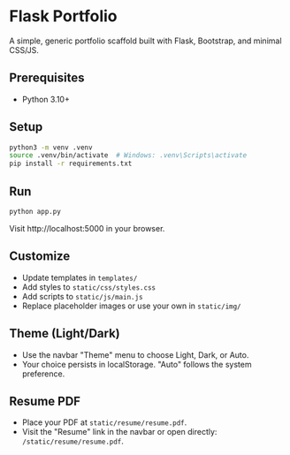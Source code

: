 # Flask Portfolio

A simple, generic portfolio scaffold built with Flask, Bootstrap, and minimal CSS/JS.

## Prerequisites
- Python 3.10+

## Setup
```bash
python3 -m venv .venv
source .venv/bin/activate  # Windows: .venv\Scripts\activate
pip install -r requirements.txt
```

## Run
```bash
python app.py
```

Visit http://localhost:5000 in your browser.

## Customize
- Update templates in `templates/`
- Add styles to `static/css/styles.css`
- Add scripts to `static/js/main.js`
- Replace placeholder images or use your own in `static/img/`

## Theme (Light/Dark)
- Use the navbar "Theme" menu to choose Light, Dark, or Auto.
- Your choice persists in localStorage. "Auto" follows the system preference.

## Resume PDF
- Place your PDF at `static/resume/resume.pdf`.
- Visit the "Resume" link in the navbar or open directly: `/static/resume/resume.pdf`.

